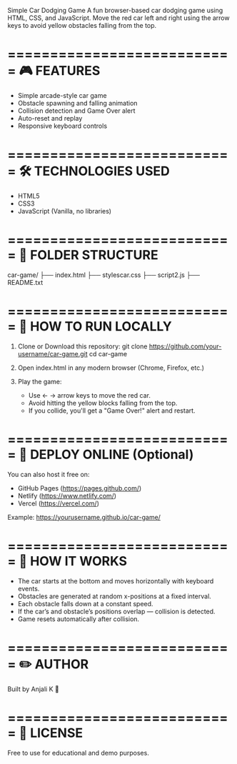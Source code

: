 
Simple Car Dodging Game
A fun browser-based car dodging game using HTML, CSS, and JavaScript. Move the red car left and right using the arrow keys to avoid yellow obstacles falling from the top.

===========================
🎮 FEATURES
===========================
- Simple arcade-style car game
- Obstacle spawning and falling animation
- Collision detection and Game Over alert
- Auto-reset and replay
- Responsive keyboard controls

===========================
🛠 TECHNOLOGIES USED
===========================
- HTML5
- CSS3
- JavaScript (Vanilla, no libraries)

===========================
📁 FOLDER STRUCTURE
===========================

car-game/
├── index.html
├── stylescar.css
├── script2.js
├── README.txt

===========================
📌 HOW TO RUN LOCALLY
===========================

1. Clone or Download this repository:
   git clone https://github.com/your-username/car-game.git
   cd car-game

2. Open index.html in any modern browser (Chrome, Firefox, etc.)

3. Play the game:
   - Use ← → arrow keys to move the red car.
   - Avoid hitting the yellow blocks falling from the top.
   - If you collide, you'll get a "Game Over!" alert and restart.

===========================
🚀 DEPLOY ONLINE (Optional)
===========================
You can also host it free on:
- GitHub Pages (https://pages.github.com/)
- Netlify (https://www.netlify.com/)
- Vercel (https://vercel.com/)

Example: https://yourusername.github.io/car-game/

===========================
🧠 HOW IT WORKS
===========================
- The car starts at the bottom and moves horizontally with keyboard events.
- Obstacles are generated at random x-positions at a fixed interval.
- Each obstacle falls down at a constant speed.
- If the car’s and obstacle’s positions overlap — collision is detected.
- Game resets automatically after collision.

===========================
✏️ AUTHOR
===========================
Built by Anjali K 💖

===========================
📜 LICENSE
===========================
Free to use for educational and demo purposes.
